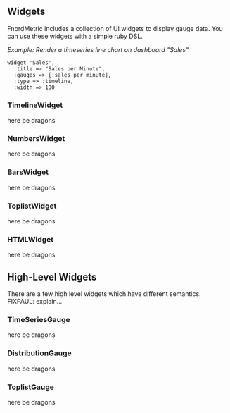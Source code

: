 Widgets
-------

FnordMetric includes a collection of UI widgets to display gauge data. You
can use these widgets with a simple ruby DSL.

_Example: Render a timeseries line chart on dashboard "Sales"_

    widget 'Sales',
      :title => "Sales per Minute",
      :gauges => [:sales_per_minute],
      :type => :timeline,
      :width => 100



### TimelineWidget

here be dragons


### NumbersWidget

here be dragons


### BarsWidget

here be dragons


### ToplistWidget

here be dragons


### HTMLWidget

here be dragons



High-Level Widgets
------------------

There are a few high level widgets which have different semantics. FIXPAUL: explain...


### TimeSeriesGauge

here be dragons


### DistributionGauge

here be dragons


### ToplistGauge

here be dragons


